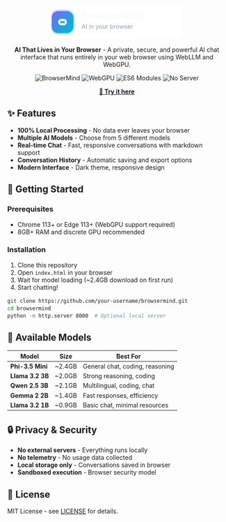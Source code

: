 <div align="center">
  <img src="images/logos/logo-primary.svg" alt="BrowserMind Logo" width="300">
  
  **AI That Lives in Your Browser** - A private, secure, and powerful AI chat interface that runs entirely in your web browser using WebLLM and WebGPU.

  ![BrowserMind](https://img.shields.io/badge/AI-Local%20%26%20Private-brightgreen)
  ![WebGPU](https://img.shields.io/badge/WebGPU-Enabled-blue)
  ![ES6 Modules](https://img.shields.io/badge/ES6-Modules-yellow)
  ![No Server](https://img.shields.io/badge/Server-None%20Required-red)

  **[🚀 Try it here](https://browsermind.vercel.app/)**
</div>

## ✨ Features

- **100% Local Processing** - No data ever leaves your browser
- **Multiple AI Models** - Choose from 5 different models
- **Real-time Chat** - Fast, responsive conversations with markdown support
- **Conversation History** - Automatic saving and export options
- **Modern Interface** - Dark theme, responsive design

## 🚀 Getting Started

### Prerequisites
- Chrome 113+ or Edge 113+ (WebGPU support required)
- 8GB+ RAM and discrete GPU recommended

### Installation
1. Clone this repository
2. Open `index.html` in your browser
3. Wait for model loading (~2.4GB download on first run)
4. Start chatting!

```bash
git clone https://github.com/your-username/browsermind.git
cd browsermind
python -m http.server 8000  # Optional local server
```

## 🤖 Available Models

| Model | Size | Best For |
|-------|------|----------|
| **Phi-3.5 Mini** | ~2.4GB | General chat, coding, reasoning |
| **Llama 3.2 3B** | ~2.0GB | Strong reasoning, coding |
| **Qwen 2.5 3B** | ~2.1GB | Multilingual, coding, chat |
| **Gemma 2 2B** | ~1.4GB | Fast responses, efficiency |
| **Llama 3.2 1B** | ~0.9GB | Basic chat, minimal resources |

## 🔒 Privacy & Security

- **No external servers** - Everything runs locally
- **No telemetry** - No usage data collected
- **Local storage only** - Conversations saved in browser
- **Sandboxed execution** - Browser security model

## 📄 License

MIT License - see [LICENSE](LICENSE) for details. 
